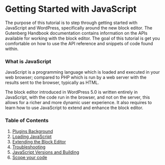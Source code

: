 # Getting Started with JavaScript

The purpose of this tutorial is to step through getting started with JavaScript and WordPress, specifically around the new block editor. The Gutenberg Handbook documentation contains information on the APIs available for working with the block editor. The goal of this tutorial is get you comfortable on how to use the API reference and snippets of code found within.

### What is JavaScript

JavaScript is a programming language which is loaded and executed in your web browser; compared to PHP which is run by a web server with the results sent to the browser, typically as HTML.

The block editor introduced in WordPress 5.0 is written entirely in JavaScript, with the code run in the browser, and not on the server, this allows for a richer and more dynamic user experience. It also requires to learn how to use JavaScript to extend and enhance the block editor.


### Table of Contents

1. [Plugins Background](/docs/tutorials/javascript/plugins-background.md)
2. [Loading JavaScript](/docs/tutorials/javascript/loading-javascript.md)
3. [Extending the Block Editor](/docs/tutorials/javascript/extending-the-block-editor.md)
4. [Troubleshooting](/docs/tutorials/javascript/troubleshooting.md)
5. [JavaScript Versions and Building](/docs/tutorials/javascript/versions-and-building.md)
6. [Scope your code](/docs/tutorials/javascript/scope-your-code.md)
